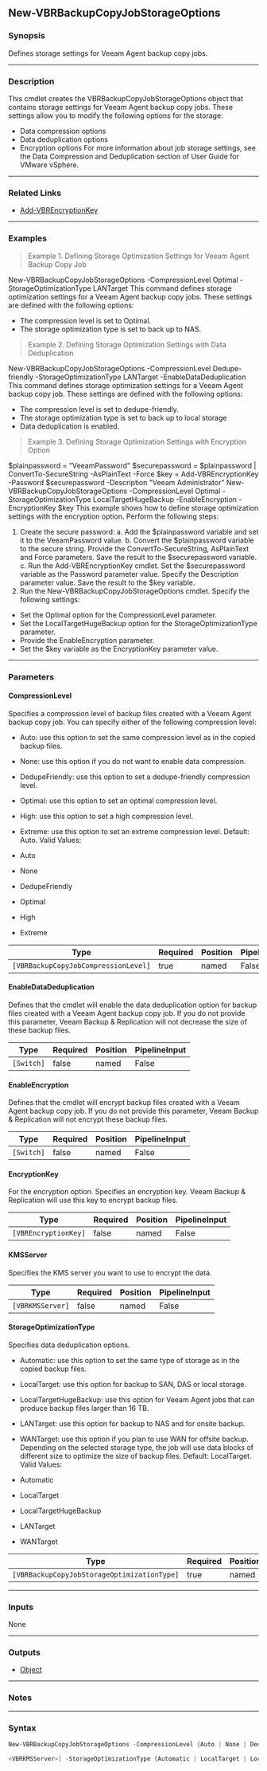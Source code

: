 New-VBRBackupCopyJobStorageOptions
----------------------------------

### Synopsis
Defines storage settings for Veeam Agent backup copy jobs.

---

### Description

This cmdlet creates the VBRBackupCopyJobStorageOptions object that contains storage settings for Veeam Agent backup copy jobs. These settings allow you to modify the following options for the storage:
- Data compression options
- Data deduplication options
- Encryption options
For more information about job storage settings, see the Data Compression and Deduplication section of User Guide for VMware vSphere.

---

### Related Links
* [Add-VBREncryptionKey](Add-VBREncryptionKey)

---

### Examples
> Example 1. Defining Storage Optimization Settings for Veeam Agent Backup Copy Job

New-VBRBackupCopyJobStorageOptions -CompressionLevel Optimal -StorageOptimizationType LANTarget
This command defines storage optimization settings for a Veeam Agent backup copy jobs. These settings are defined with the following options:
- The compression level is set to Optimal.
- The storage optimization type is set to back up to NAS.
> Example 2. Defining Storage Optimization Settings with Data Deduplication

New-VBRBackupCopyJobStorageOptions -CompressionLevel Dedupe-friendly -StorageOptimizationType LANTarget -EnableDataDeduplication
This command defines storage optimization settings for a Veeam Agent backup copy job. These settings are defined with the following options:
- The compression level is set to dedupe-friendly.
- The storage optimization type is set to back up to local storage
- Data deduplication is enabled.
> Example 3. Defining Storage Optimization Settings with Encryption Option

$plainpassword = "VeeamPassword"
$securepassword = $plainpassword | ConvertTo-SecureString -AsPlainText -Force
$key = Add-VBREncryptionKey -Password $securepassword -Description "Veeam Administrator"
New-VBRBackupCopyJobStorageOptions -CompressionLevel Optimal -StorageOptimizationType LocalTargetHugeBackup -EnableEncryption -EncryptionKey $key
This example shows how to define storage optimization settings with the encryption option.
Perform the following steps:
1. Create the secure password:
a. Add the $plainpassword variable and set it to the VeeamPassword value.
b. Convert the $plainpassword variable to the secure string. Provide the ConvertTo-SecureString, AsPlainText  and Force parameters. Save the result to the $securepassword variable.
c. Run the Add-VBREncryptionKey cmdlet. Set the $securepassword variable as the Password parameter value. Specify the Description parameter value. Save the result to the $key variable.
2. Run the New-VBRBackupCopyJobStorageOptions cmdlet. Specify the following settings:
- Set the Optimal option for the CompressionLevel parameter.
- Set the LocalTargetHugeBackup option for the StorageOptimizationType parameter.
- Provide the EnableEncryption parameter.
- Set the $key variable as the EncryptionKey parameter value.

---

### Parameters
#### **CompressionLevel**
Specifies a compression level of backup files created with a Veeam Agent backup copy job. You can specify either of the following compression level:
* Auto: use this option to set the same compression level as in the copied backup files.
* None: use this option if you do not want to enable data compression.
* DedupeFriendly: use this option to set a dedupe-friendly compression level.
* Optimal: use this option to set an optimal compression level.
* High: use this option to set a high compression level.
* Extreme: use this option to set an extreme compression level.
Default: Auto.
Valid Values:

* Auto
* None
* DedupeFriendly
* Optimal
* High
* Extreme

|Type                                |Required|Position|PipelineInput|
|------------------------------------|--------|--------|-------------|
|`[VBRBackupCopyJobCompressionLevel]`|true    |named   |False        |

#### **EnableDataDeduplication**
Defines that the cmdlet will enable the data deduplication option for backup files created with a Veeam Agent backup copy job.
If you do not provide this parameter, Veeam Backup & Replication will not decrease the size of these backup files.

|Type      |Required|Position|PipelineInput|
|----------|--------|--------|-------------|
|`[Switch]`|false   |named   |False        |

#### **EnableEncryption**
Defines that the cmdlet will encrypt backup files created with a Veeam Agent backup copy job.
If you do not provide this parameter, Veeam Backup & Replication will not encrypt these backup files.

|Type      |Required|Position|PipelineInput|
|----------|--------|--------|-------------|
|`[Switch]`|false   |named   |False        |

#### **EncryptionKey**
For the encryption option.
Specifies an encryption key. Veeam Backup & Replication will use this key to encrypt backup files.

|Type                |Required|Position|PipelineInput|
|--------------------|--------|--------|-------------|
|`[VBREncryptionKey]`|false   |named   |False        |

#### **KMSServer**
Specifies the KMS server you want to use to encrypt the data.

|Type            |Required|Position|PipelineInput|
|----------------|--------|--------|-------------|
|`[VBRKMSServer]`|false   |named   |False        |

#### **StorageOptimizationType**
Specifies data deduplication options.
* Automatic: use this option to set the same type of storage as in the copied backup files.
* LocalTarget: use this option for backup to SAN, DAS or local storage.
* LocalTargetHugeBackup: use this option for Veeam Agent jobs that can produce backup files larger than 16 TB.
* LANTarget: use this option for backup to NAS and for onsite backup.
* WANTarget: use this option if you plan to use WAN for offsite backup.
Depending on the selected storage type, the job will use data blocks of different size to optimize the size of backup files.
Default: LocalTarget.
Valid Values:

* Automatic
* LocalTarget
* LocalTargetHugeBackup
* LANTarget
* WANTarget

|Type                                       |Required|Position|PipelineInput|
|-------------------------------------------|--------|--------|-------------|
|`[VBRBackupCopyJobStorageOptimizationType]`|true    |named   |False        |

---

### Inputs
None

---

### Outputs
* [Object](https://learn.microsoft.com/en-us/dotnet/api/System.Object)

---

### Notes

---

### Syntax
```PowerShell
New-VBRBackupCopyJobStorageOptions -CompressionLevel {Auto | None | DedupeFriendly | Optimal | High | Extreme} [-EnableDataDeduplication] [-EnableEncryption] [-EncryptionKey <VBREncryptionKey>] [-KMSServer 
```
```PowerShell
<VBRKMSServer>] -StorageOptimizationType {Automatic | LocalTarget | LocalTargetHugeBackup | LANTarget | WANTarget} [<CommonParameters>]
```
